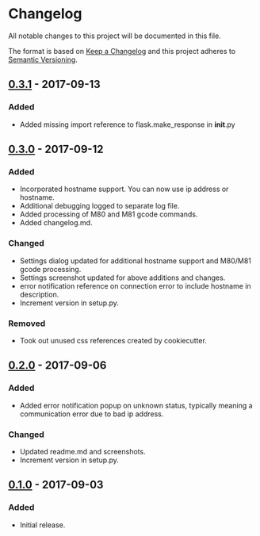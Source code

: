 # Changelog
All notable changes to this project will be documented in this file.

The format is based on [Keep a Changelog](http://keepachangelog.com/en/1.0.0/)
and this project adheres to [Semantic Versioning](http://semver.org/spec/v2.0.0.html).

## [0.3.1] - 2017-09-13
### Added
- Added missing import reference to flask.make_response in __init__.py

## [0.3.0] - 2017-09-12
### Added
- Incorporated hostname support.  You can now use ip address or hostname.
- Additional debugging logged to separate log file.
- Added processing of M80 and M81 gcode commands.
- Added changelog.md.

### Changed
- Settings dialog updated for additional hostname support and M80/M81 gcode processing.
- Settings screenshot updated for above additions and changes.
- error notification reference on connection error to include hostname in description.
- Increment version in setup.py.

### Removed
- Took out unused css references created by cookiecutter.

## [0.2.0] - 2017-09-06
### Added
- Added error notification popup on unknown status, typically meaning a communication error due to bad ip address.

### Changed
- Updated readme.md and screenshots.
- Increment version in setup.py.

## [0.1.0] - 2017-09-03
### Added
- Initial release.

[0.3.1]: https://github.com/jneilliii/OctoPrint-TPLinkSmartplug/tree/0.3.1
[0.3.0]: https://github.com/jneilliii/OctoPrint-TPLinkSmartplug/tree/0.3.0
[0.2.0]: https://github.com/jneilliii/OctoPrint-TPLinkSmartplug/tree/0.2.0
[0.1.0]: https://github.com/jneilliii/OctoPrint-TPLinkSmartplug/tree/0.1.0
